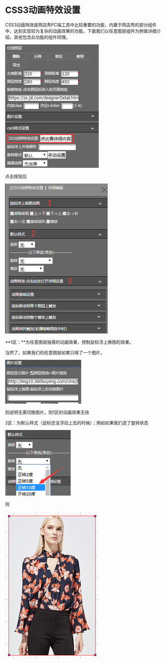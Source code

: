 # CSS3动画特效设置

CSS3动画特效是网店秀PC端工具中比较重要的功能，内置于网店秀的部分组件中，达到实现较为复杂的动画效果的功能，下面我们以任意图层组件为例做详细介绍，其他包含此功能的组件同理。

![](/assets/iesdt.png)

点击按钮后

![](/assets/imTF9Krt.png)

**1区：**为任意图层独需的动画效果，控制鼠标浮上换图的效果。

当然了，如果我们的任意图层如果只填了一个图片，

![](/assets/imffdat.png)

则说明无需切换图片，则1区的动画效果无效

2区：为默认样式（鼠标还没浮动上去的时候）；例如如果我们选了旋转状态

![](/assets/iGTYrt.png)

则



![](/assets/idort.png)



